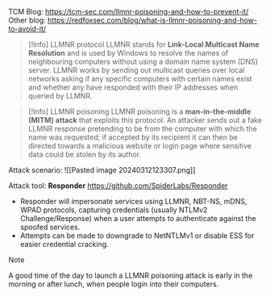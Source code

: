 TCM Blog: https://tcm-sec.com/llmnr-poisoning-and-how-to-prevent-it/
Other blog: https://redfoxsec.com/blog/what-is-llmnr-poisoning-and-how-to-avoid-it/

>[!Info] LLMNR protocol
>LLMNR stands for **Link-Local Multicast Name Resolution** and is used by Windows to resolve the names of neighbouring computers without using a domain name system (DNS) server. LLMNR works by sending out multicast queries over local networks asking if any specific computers with certain names exist and whether any have responded with their IP addresses when queried by LLMNR.

>[!Info] LLMNR poisoning
>LLMNR poisoning is a **man-in-the-middle (MITM) attack** that exploits this protocol. An attacker sends out a fake LLMNR response pretending to be from the computer with which the name was requested; if accepted by its recipient it can then be directed towards a malicious website or login page where sensitive data could be stolen by its author.

Attack scenario:
![[Pasted image 20240312123307.png]]

Attack tool:
**Responder**
https://github.com/SpiderLabs/Responder

- Responder will impersonate services using LLMNR, NBT-NS, mDNS, WPAD protocols, capturing credentials (usually NTLMv2 Challenge/Response) when a user attempts to authenticate against the spoofed services.
- Attempts can be made to downgrade to NetNTLMv1 or disable ESS for easier credential cracking.

>[!Note]
>A good time of the day to launch a LLMNR poisoning attack is early in the morning or after lunch, when people login into their computers.
